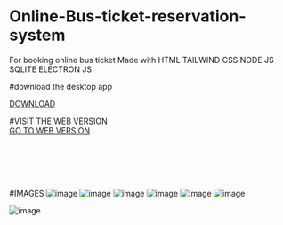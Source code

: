 # Online-Bus-ticket-reservation-system
For booking online bus ticket
Made with 
HTML
TAILWIND CSS
NODE JS
SQLITE
ELECTRON JS



#download the desktop app

[DOWNLOAD](https://github.com/anishrajpandey/Online-Bus-ticket-reservation-system-ElectronJS/blob/main/online-bus-ticket-reservation-electron-1.0.0%20Setup.exe)



#VISIT THE WEB VERSION
<br/>
[GO TO WEB VERSION](https://sarojpandey01.github.io/BusTicketReservation/)

<br/><br/><br/><br/>

#IMAGES
![image](https://github.com/anishrajpandey/Online-Bus-ticket-reservation-system-ElectronJS/assets/74363280/c01168de-3dd0-4999-ad8d-a97e010c242e)
![image](https://github.com/anishrajpandey/Online-Bus-ticket-reservation-system-ElectronJS/assets/74363280/5499e920-9cd0-4fa0-80a4-b827a934691f)
![image](https://github.com/anishrajpandey/Online-Bus-ticket-reservation-system-ElectronJS/assets/74363280/edced932-5a42-47fd-b55f-88ee0d5df4e0)
![image](https://github.com/anishrajpandey/Online-Bus-ticket-reservation-system-ElectronJS/assets/74363280/e7d7972e-2772-40c0-8b74-3e0055f9f533)
![image](https://github.com/anishrajpandey/Online-Bus-ticket-reservation-system-ElectronJS/assets/74363280/5b307dea-bc2b-4575-96bb-04b47ddf0fb3)
![image](https://github.com/anishrajpandey/Online-Bus-ticket-reservation-system-ElectronJS/assets/74363280/cbc8b7d5-fe46-422a-9b97-c7306e9c1d8d)



![image](https://github.com/anishrajpandey/Online-Bus-ticket-reservation-system-ElectronJS/assets/74363280/105683b4-e056-4448-84e4-e1c2775bdf63)



